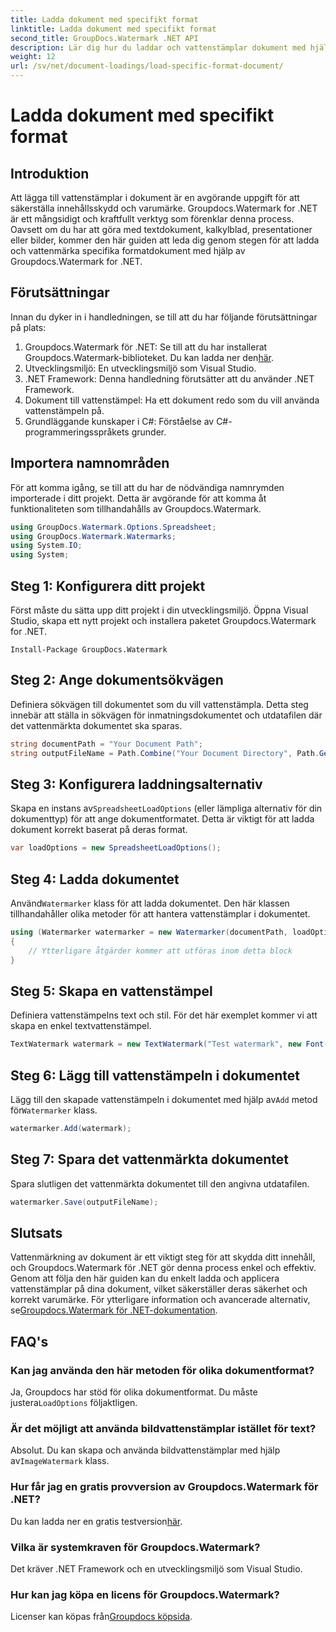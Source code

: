 ```yaml
---
title: Ladda dokument med specifikt format
linktitle: Ladda dokument med specifikt format
second_title: GroupDocs.Watermark .NET API
description: Lär dig hur du laddar och vattenstämplar dokument med hjälp av Groupdocs Watermark for .NET med denna steg-för-steg-guide. Skydda och märk ditt innehåll utan ansträngning.
weight: 12
url: /sv/net/document-loadings/load-specific-format-document/
---
```


# Ladda dokument med specifikt format

## Introduktion
Att lägga till vattenstämplar i dokument är en avgörande uppgift för att säkerställa innehållsskydd och varumärke. Groupdocs.Watermark for .NET är ett mångsidigt och kraftfullt verktyg som förenklar denna process. Oavsett om du har att göra med textdokument, kalkylblad, presentationer eller bilder, kommer den här guiden att leda dig genom stegen för att ladda och vattenmärka specifika formatdokument med hjälp av Groupdocs.Watermark for .NET.
## Förutsättningar
Innan du dyker in i handledningen, se till att du har följande förutsättningar på plats:
1.  Groupdocs.Watermark för .NET: Se till att du har installerat Groupdocs.Watermark-biblioteket. Du kan ladda ner den[här](https://releases.groupdocs.com/Watermark/net/).
2. Utvecklingsmiljö: En utvecklingsmiljö som Visual Studio.
3. .NET Framework: Denna handledning förutsätter att du använder .NET Framework.
4. Dokument till vattenstämpel: Ha ett dokument redo som du vill använda vattenstämpeln på.
5. Grundläggande kunskaper i C#: Förståelse av C#-programmeringsspråkets grunder.

## Importera namnområden
För att komma igång, se till att du har de nödvändiga namnrymden importerade i ditt projekt. Detta är avgörande för att komma åt funktionaliteten som tillhandahålls av Groupdocs.Watermark.
```csharp
using GroupDocs.Watermark.Options.Spreadsheet;
using GroupDocs.Watermark.Watermarks;
using System.IO;
using System;
```

## Steg 1: Konfigurera ditt projekt
Först måste du sätta upp ditt projekt i din utvecklingsmiljö. Öppna Visual Studio, skapa ett nytt projekt och installera paketet Groupdocs.Watermark for .NET.
```shell
Install-Package GroupDocs.Watermark
```
## Steg 2: Ange dokumentsökvägen
Definiera sökvägen till dokumentet som du vill vattenstämpla. Detta steg innebär att ställa in sökvägen för inmatningsdokumentet och utdatafilen där det vattenmärkta dokumentet ska sparas.
```csharp
string documentPath = "Your Document Path";
string outputFileName = Path.Combine("Your Document Directory", Path.GetFileName(documentPath));
```
## Steg 3: Konfigurera laddningsalternativ
 Skapa en instans av`SpreadsheetLoadOptions` (eller lämpliga alternativ för din dokumenttyp) för att ange dokumentformatet. Detta är viktigt för att ladda dokument korrekt baserat på deras format.
```csharp
var loadOptions = new SpreadsheetLoadOptions();
```
## Steg 4: Ladda dokumentet
 Använd`Watermarker` klass för att ladda dokumentet. Den här klassen tillhandahåller olika metoder för att hantera vattenstämplar i dokumentet.
```csharp
using (Watermarker watermarker = new Watermarker(documentPath, loadOptions))
{
    // Ytterligare åtgärder kommer att utföras inom detta block
}
```
## Steg 5: Skapa en vattenstämpel
Definiera vattenstämpelns text och stil. För det här exemplet kommer vi att skapa en enkel textvattenstämpel.
```csharp
TextWatermark watermark = new TextWatermark("Test watermark", new Font("Arial", 12));
```
## Steg 6: Lägg till vattenstämpeln i dokumentet
Lägg till den skapade vattenstämpeln i dokumentet med hjälp av`Add` metod för`Watermarker` klass.
```csharp
watermarker.Add(watermark);
```
## Steg 7: Spara det vattenmärkta dokumentet
Spara slutligen det vattenmärkta dokumentet till den angivna utdatafilen.
```csharp
watermarker.Save(outputFileName);
```

## Slutsats
Vattenmärkning av dokument är ett viktigt steg för att skydda ditt innehåll, och Groupdocs.Watermark för .NET gör denna process enkel och effektiv. Genom att följa den här guiden kan du enkelt ladda och applicera vattenstämplar på dina dokument, vilket säkerställer deras säkerhet och korrekt varumärke. För ytterligare information och avancerade alternativ, se[Groupdocs.Watermark för .NET-dokumentation](https://tutorials.groupdocs.com/Watermark/net/).
## FAQ's
### Kan jag använda den här metoden för olika dokumentformat?
 Ja, Groupdocs har stöd för olika dokumentformat. Du måste justera`LoadOptions` följaktligen.
### Är det möjligt att använda bildvattenstämplar istället för text?
 Absolut. Du kan skapa och använda bildvattenstämplar med hjälp av`ImageWatermark` klass.
### Hur får jag en gratis provversion av Groupdocs.Watermark för .NET?
 Du kan ladda ner en gratis testversion[här](https://releases.groupdocs.com/).
### Vilka är systemkraven för Groupdocs.Watermark?
Det kräver .NET Framework och en utvecklingsmiljö som Visual Studio.
### Hur kan jag köpa en licens för Groupdocs.Watermark?
Licenser kan köpas från[Groupdocs köpsida](https://purchase.groupdocs.com/buy).
